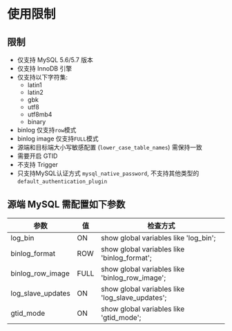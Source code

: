 # 使用限制

## 限制

- 仅支持 MySQL 5.6/5.7 版本
- 仅支持 InnoDB 引擎
- 仅支持以下字符集:
	- latin1
	- latin2
	- gbk
	- utf8
	- utf8mb4
	- binary
- binlog 仅支持`row`模式
- binlog image 仅支持`FULL`模式
- 源端和目标端大小写敏感配置 (`lower_case_table_names`) 需保持一致 
- 需要开启 GTID
- 不支持 Trigger
- 只支持MySQL认证方式 `mysql_native_password`, 不支持其他类型的`default_authentication_plugin`


## 源端 MySQL 需配置如下参数

| 参数  | 值 | 检查方式 | 
| ------------- | ------------- | ------------- | 
| log_bin | ON | show global variables like 'log_bin'; |
| binlog_format | ROW | show global variables like 'binlog_format'; |
| binlog_row_image | FULL | show global variables like 'binlog_row_image'; |
| log_slave_updates | ON | show global variables like 'log_slave_updates'; |
| gtid_mode | ON | show global variables like 'gtid_mode'; |
